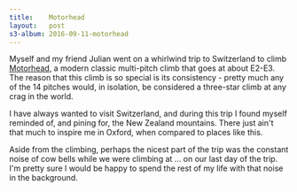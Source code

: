 ```yaml
---
title:    Motorhead
layout:   post
s3-album: 2016-09-11-motorhead
---
```



Myself and my friend Julian went on a whirlwind trip to Switzerland to climb
<a href="http://www.ukclimbing.com/logbook/c.php?i=144206">Motorhead</a>, a
modern classic multi-pitch climb that goes at about E2-E3. The reason that
this climb is so special is its consistency - pretty much any of the 14
pitches would, in isolation, be considered a three-star climb at any crag in
the world.


I have always wanted to visit Switzerland, and during this trip I found myself
reminded of, and pining for, the New Zealand mountains. There just ain't that
much to inspire me in Oxford, when compared to places like this.


Aside from the climbing, perhaps the nicest part of the trip was the constant
noise of cow bells while we were climbing at ... on our last day of the
trip. I'm pretty sure I would be happy to spend the rest of my life with that
noise in the background.
